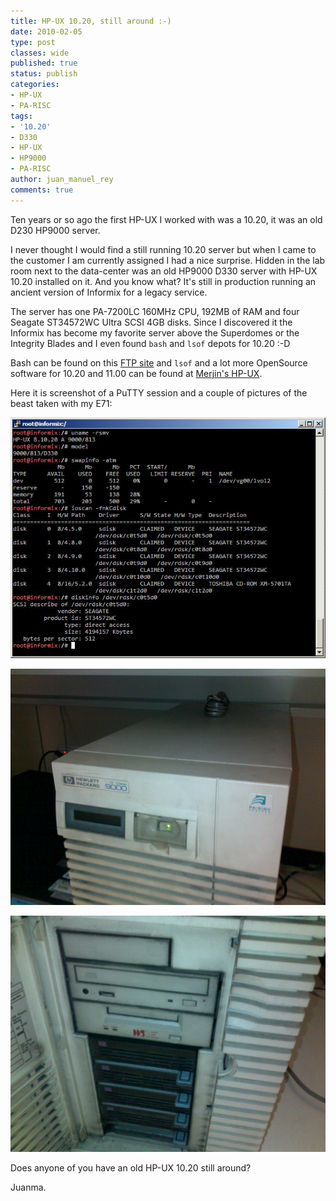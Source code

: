 ```yaml
---
title: HP-UX 10.20, still around :-)
date: 2010-02-05
type: post
classes: wide
published: true
status: publish
categories:
- HP-UX
- PA-RISC
tags:
- '10.20'
- D330
- HP-UX
- HP9000
- PA-RISC
author: juan_manuel_rey
comments: true
---
```


Ten years or so ago the first HP-UX I worked with was a 10.20, it was an old D230 HP9000 server.

I never thought I would find a still running 10.20 server but when I came to the customer I am currently assigned I had a nice surprise. Hidden in the lab room next to the data-center was an old HP9000 D330 server with HP-UX 10.20 installed on it. And you know what? It's still in production running an ancient version of Informix for a legacy service.

The server has one PA-7200LC 160MHz CPU, 192MB of RAM and four Seagate ST34572WC Ultra SCSI 4GB disks. Since I discovered it the Informix has become my favorite server above the Superdomes or the Integrity Blades and I even found `bash` and `lsof` depots for 10.20 :-D

Bash can be found on this [FTP site](http://ftp.hi.is/pub/unix/hpux/) and `lsof` and a lot more OpenSource software for 10.20 and 11.00 can be found at [Merjin's HP-UX](http://mirrors.develooper.com/hpux/downloads.html).

Here it is screenshot of a PuTTY session and a couple of pictures of the beast taken with my E71:

[![HP-UX 10.20](/assets/images/10_20.jpg "HP-UX 10.20")]({{site.url}}/assets/images/10_20.jpg)

[![D330](/assets/images/d330_view.jpg "D330")]({{site.url}}/assets/images/d330_view.jpg)

[![D330 Disks](/assets/images/d330_disks.jpg "D330_disks")]({{site.url}}/assets/images/d330_disks.jpg)

Does anyone of you have an old HP-UX 10.20 still around?

Juanma.

